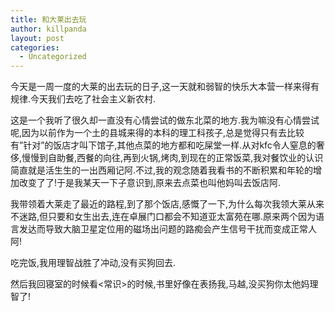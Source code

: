 ```yaml
---
title: 和大莱出去玩
author: killpanda
layout: post
categories:
  - Uncategorized
---
```

今天是一周一度的大莱的出去玩的日子,这一天就和弱智的快乐大本营一样来得有规律.今天我们去吃了社会主义新农村.

这是一个我听了很久却一直没有心情尝试的做东北菜的地方.我为嘛没有心情尝试呢,因为以前作为一个土的县城来得的本科的理工科孩子,总是觉得只有去比较有&#8221;针对&#8221;的饭店才叫下馆子,其他点菜的地方都和吃屎堂一样.从对kfc令人窒息的奢侈,慢慢到自助餐,西餐的向往,再到火锅,烤肉,到现在的正常饭菜,我对餐饮业的认识简直就是活生生的一出西厢记阿.不过,我的观念随着我看书的不断积累和年轮的增加改变了了!于是我某天一下子意识到,原来去点菜也叫他妈叫去饭店阿.

我带领着大莱走了最近的路程,到了那个饭店,感慨了一下,为什么每次我领大莱从来不迷路,但只要和女生出去,连在卓展门口都会不知道亚太富苑在哪.原来两个因为语言发达而导致大脑卫星定位用的磁场出问题的路痴会产生信号干扰而变成正常人阿!

吃完饭,我用理智战胜了冲动,没有买狗回去.

然后我回寝室的时候看<常识>的时候,书里好像在表扬我,马越,没买狗你太他妈理智了!
